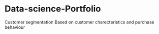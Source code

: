 # Data-science-Portfolio
Customer segmentation
Based on customer charecteristics and purchase behaviour
